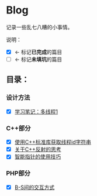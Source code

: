 # Blog
记录一些乱七八糟的小事情。

说明：
- [x]  <- 标记**已完成**的篇目
- [ ]  <- 标记**未填坑**的篇目

## 目录：

### 设计方法
- [x] [学习笔记：多线程1](https://github.com/4Oranges/Blog/tree/master/articles/004.md)

### C++部分
- [x] [使用C++标准库获取线程id字符串](https://github.com/4Oranges/Blog/tree/master/articles/001.md)  
- [x] [关于C++反射的思考](https://github.com/4Oranges/Blog/tree/master/articles/002.md)  
- [x] [智能指针的使用技巧](https://github.com/4Oranges/Blog/tree/master/articles/003.md)  

### PHP部分
- [x] [B-S间的交互方式](https://github.com/4Oranges/Blog/tree/master/articles/005.md)
